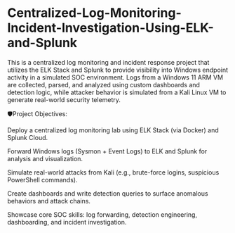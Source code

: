 # Centralized-Log-Monitoring-Incident-Investigation-Using-ELK-and-Splunk

This is a centralized log monitoring and incident response project that utilizes the ELK Stack and Splunk to provide visibility into Windows endpoint activity in a simulated SOC environment. Logs from a Windows 11 ARM VM are collected, parsed, and analyzed using custom dashboards and detection logic, while attacker behavior is simulated from a Kali Linux VM to generate real-world security telemetry.

🛡️Project Objectives:

Deploy a centralized log monitoring lab using ELK Stack (via Docker) and Splunk Cloud.

Forward Windows logs (Sysmon + Event Logs) to ELK and Splunk for analysis and visualization.

Simulate real-world attacks from Kali (e.g., brute-force logins, suspicious PowerShell commands).

Create dashboards and write detection queries to surface anomalous behaviors and attack chains.

Showcase core SOC skills: log forwarding, detection engineering, dashboarding, and incident investigation.
